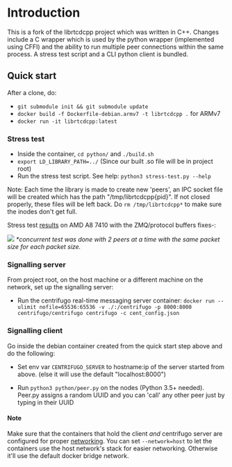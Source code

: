 # Introduction

This is a fork of the librtcdcpp project which was written in C++. Changes include a C wrapper which is used by the python wrapper (implemented using CFFI) and the ability to run multiple peer connections within the same process. A stress test script and a CLI python client is bundled.

## Quick start

After a clone, do:

* `git submodule init && git submodule update`
* `docker build -f Dockerfile-debian.armv7 -t librtcdcpp .` for ARMv7
* `docker run -it librtcdcpp:latest`

### Stress test

* Inside the container, `cd python/` and `./build.sh`
* `export LD_LIBRARY_PATH=../` (Since our built .so file will be in project root)
* Run the stress test script. See help: `python3 stress-test.py --help`

Note: Each time the library is made to create new 'peers', an IPC socket file will be created which has the path "/tmp/librtcdcpp{pid}". If not closed properly, these files will be left back.
Do `rm /tmp/librtcdcpp*` to make sure the inodes don't get full.

Stress test [results](https://github.com/hamon-in/librtcdcpp/wiki/Performance-evaluation-(AMD-A8-7410-CPU)#python-concurrent-test-protobuf--zmq) on AMD A8 7410 with the ZMQ/protocol buffers fixes-:

![](http://image.ibb.co/m3j2qm/AMD_librtcdcpp.png)
_\*concurrent test was done with 2 peers at a time with the same packet size for each packet size._

### Signalling server

From project root, on the host machine or a different machine on the network, set up the signalling server:

* Run the centrifugo real-time messaging server container: `docker run --ulimit nofile=65536:65536 -v ./:/centrifugo -p 8000:8000 centrifugo/centrifugo centrifugo -c cent_config.json`

### Signalling client

Go inside the debian container created from the quick start step above and do the following:

* Set env var `CENTRIFUGO_SERVER` to hostname:ip of the server started from above. (else it will use the default "localhost:8000")

* Run `python3 python/peer.py` on the nodes (Python 3.5+ needed). Peer.py assigns a random UUID and you can 'call' any other peer just by typing in their UUID

#### Note

Make sure that the containers that hold the client *and* centrifugo server are configured for proper [networking](https://docs.docker.com/engine/userguide/networking/). You can set `--network=host` to let the containers use the host network's stack for easier networking. Otherwise it'll use the default docker bridge network.
